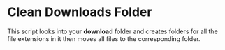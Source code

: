 # **Clean Downloads Folder**

This script looks into your **download** folder and creates folders for all the file extensions in it then moves all files to the corresponding folder.
